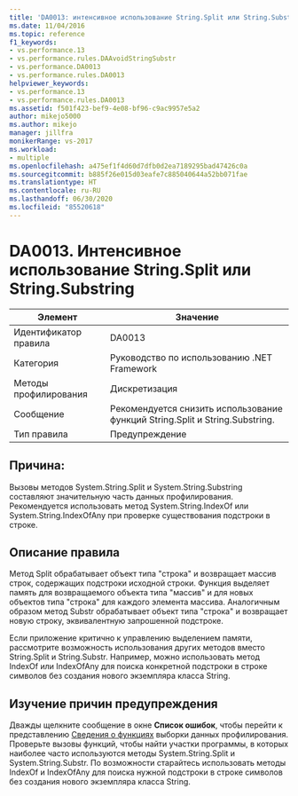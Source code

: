 ```yaml
---
title: 'DA0013: интенсивное использование String.Split или String.Substring | Документация Майкрософт'
ms.date: 11/04/2016
ms.topic: reference
f1_keywords:
- vs.performance.13
- vs.performance.rules.DAAvoidStringSubstr
- vs.performance.DA0013
- vs.performance.rules.DA0013
helpviewer_keywords:
- vs.performance.13
- vs.performance.rules.DA0013
ms.assetid: f501f423-bef9-4e08-bf96-c9ac9957e5a2
author: mikejo5000
ms.author: mikejo
manager: jillfra
monikerRange: vs-2017
ms.workload:
- multiple
ms.openlocfilehash: a475ef1f4d60d7dfb0d2ea7189295bad47426c0a
ms.sourcegitcommit: b885f26e015d03eafe7c885040644a52bb071fae
ms.translationtype: HT
ms.contentlocale: ru-RU
ms.lasthandoff: 06/30/2020
ms.locfileid: "85520618"
---
```

# <a name="da0013-high-usage-of-stringsplit-or-stringsubstring"></a>DA0013. Интенсивное использование String.Split или String.Substring

|Элемент|Значение|
|-|-|
|Идентификатор правила|DA0013|
|Категория|Руководство по использованию .NET Framework|
|Методы профилирования|Дискретизация|
|Сообщение|Рекомендуется снизить использование функций String.Split и String.Substring.|
|Тип правила|Предупреждение|

## <a name="cause"></a>Причина:
 Вызовы методов System.String.Split и System.String.Substring составляют значительную часть данных профилирования. Рекомендуется использовать метод System.String.IndexOf или System.String.IndexOfAny при проверке существования подстроки в строке.

## <a name="rule-description"></a>Описание правила
 Метод Split обрабатывает объект типа "строка" и возвращает массив строк, содержащих подстроки исходной строки. Функция выделяет память для возвращаемого объекта типа "массив" и для новых объектов типа "строка" для каждого элемента массива. Аналогичным образом метод Substr обрабатывает объект типа "строка" и возвращает новую строку, эквивалентную запрошенной подстроке.

 Если приложение критично к управлению выделением памяти, рассмотрите возможность использования других методов вместо String.Split и String.Substr. Например, можно использовать метод IndexOf или IndexOfAny для поиска конкретной подстроки в строке символов без создания нового экземпляра класса String.

## <a name="how-to-investigate-a-warning"></a>Изучение причин предупреждения
 Дважды щелкните сообщение в окне **Список ошибок**, чтобы перейти к представлению [Сведения о функциях](../profiling/function-details-view.md) выборки данных профилирования. Проверьте вызовы функций, чтобы найти участки программы, в которых наиболее часто используются методы System.String.Split и System.String.Substr. По возможности старайтесь использовать методы IndexOf и IndexOfAny для поиска нужной подстроки в строке символов без создания нового экземпляра класса String.
